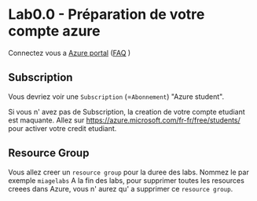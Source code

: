 # Lab0.0 - Préparation de votre compte azure
Connectez vous a [Azure portal](https://portal.azure.com/#blade/Microsoft_Azure_Education/EducationMenuBlade/overview)
([FAQ](https://docs.microsoft.com/fr-fr/azure/education-hub/azure-dev-tools-teaching/program-faq#azure-for-students) )

## Subscription
Vous devriez voir une `Subscription` (=`Abonnement`) "Azure student".

Si vous n' avez pas de Subscription, la creation de votre compte etudiant est maquante.
Allez sur https://azure.microsoft.com/fr-fr/free/students/ pour activer votre credit etudiant.

## Resource Group
Vous allez creer un `resource group` pour la duree des labs.
Nommez le par exemple `miagelabs`
A la fin des labs, pour supprimer toutes les resources creees dans Azure, vous n' aurez qu' a supprimer ce `resource group`. 